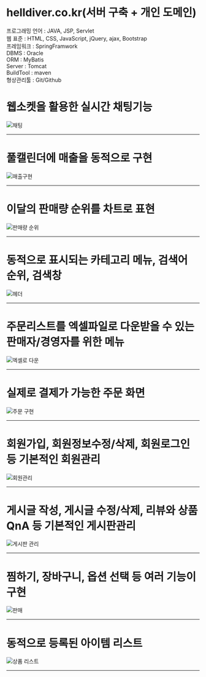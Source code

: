 # helldiver.co.kr(서버 구축 + 개인 도메인) <br>
프로그래밍 언어 : JAVA, JSP, Servlet <br>
웹 표준 : HTML, CSS, JavaScript, jQuery, ajax, Bootstrap <br>
프레임워크 : SpringFramwork <br>
DBMS : Oracle <br>
ORM : MyBatis <br>
Server : Tomcat <br>
BuildTool : maven <br>
형상관리툴 : Git/Github <br>

# 웹소켓을 활용한 실시간 채팅기능
![채팅](https://user-images.githubusercontent.com/96754397/152157339-4a3cd1f4-5148-4f0c-8831-d9e5a2db2837.gif)
<hr>

# 풀캘린더에 매출을 동적으로 구현
![매출구현](https://user-images.githubusercontent.com/96754397/152148402-630b7917-173b-436a-b504-a411b88cdec7.png)
<hr>

# 이달의 판매량 순위를 차트로 표현
![판매량 순위](https://user-images.githubusercontent.com/96754397/152150931-d2f7c5d1-ea82-480a-82ac-a6dbc5294fef.png)
<hr>
	
# 동적으로 표시되는 카테고리 메뉴, 검색어 순위, 검색창		 
![헤더](https://user-images.githubusercontent.com/96754397/152149671-0dacade7-f14d-46e0-8be4-93dab52b336d.png)
<hr>

# 주문리스트를 엑셀파일로 다운받을 수 있는 판매자/경영자를 위한 메뉴
![엑셀로 다운](https://user-images.githubusercontent.com/96754397/152150819-6001fa68-5c36-414b-8f42-40f0fb5525f8.png)
<hr>

# 실제로 결제가 가능한 주문 화면
![주문 구현](https://user-images.githubusercontent.com/96754397/152151648-e8992439-1407-422e-81b9-80e22e9658ec.png)
<hr>

# 회원가입, 회원정보수정/삭제, 회원로그인 등 기본적인 회원관리 
![회원관리](https://user-images.githubusercontent.com/96754397/152151705-b7defd85-564a-4a16-ae0a-747523458987.png)
<hr>

# 게시글 작성, 게시글 수정/삭제, 리뷰와 상품QnA 등 기본적인 게시판관리
![게시판 관리](https://user-images.githubusercontent.com/96754397/152152019-94b507ca-a258-4693-ae36-5c8591eae683.png)
<hr>

# 찜하기, 장바구니, 옵션 선택 등 여러 기능이 구현
![판매](https://user-images.githubusercontent.com/96754397/152152256-73bbd1c1-f299-4155-ab14-1b52fde66176.png)
<hr>

# 동적으로 등록된 아이템 리스트
![상품 리스트](https://user-images.githubusercontent.com/96754397/152152300-bccbfef3-0a7d-4243-838a-c9737c9811de.png)
<hr>
